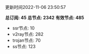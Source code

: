 更新时间2022-11-06 23:50:57

**总订阅: 45**
**总节点: 2342**
**有效节点: 485**
- ssr节点: 10
- v2ray节点: 282
- trojan节点: 70
- ss节点: 123
